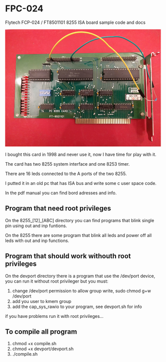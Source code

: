 # FPC-024
Flytech FCP-024 / FT8501101 8255 ISA board sample code and docs

![FCP-024 photo ](/fpc-024.jpg)

I bought this card in 1998 and never use it, now I have time for play with it.

The card has two 8255 system interface and one 8253 timer.

There are 16 leds connected to the A ports of the two 8255.

I putted it in an old pc that has ISA bus and write some c user space code.

In the pdf manual you can find bord adresses and info.

## Program that need root privileges

On the 8255_[12]_[ABC] directory you can find programs that blink single pin using out and inp funtions.

On the 8255 there are some program that blink all leds and power off all leds with out and inp functions.

## Program that should work withouth root privileges

On the devport directory there is a program that use the /dev/port device, you can run it without root privileger but you must:

1. change /dev/port permission to allow group write, sudo chmod g+w /dev/port
2. add you user to kmem group
3. add the cap_sys_rawio to your program, see devport.sh for info

if you have problems run it with root privileges...

## To compile all program

1. chmod +x compile.sh
2. chmod +x devport/devport.sh 
3. ./compile.sh

